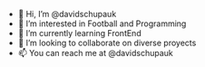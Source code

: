 - 👋 Hi, I’m @davidschupauk
- 👀 I’m interested in Football and Programming
- 🌱 I’m currently learning FrontEnd
- 💞️ I’m looking to collaborate on diverse proyects
- 📫 You can reach me at @davidschupauk

<!---
davidschupauk/davidschupauk is a ✨ special ✨ repository because its `README.md` (this file) appears on your GitHub profile.
You can click the Preview link to take a look at your changes.
--->
